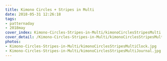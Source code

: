 ```yaml
---
title: Kimono Circles + Stripes in Multi
date: 2018-05-31 12:26:18
tags:
- patternaday
- 2018may
cover_index: Kimono-Circles-Stripes-in-Multi/kimonoCirclesStripesMulti.png
cover_detail: /Kimono-Circles-Stripes-in-Multi/kimonoCirclesStripesMultiDetail.png
photos:
- Kimono-Circles-Stripes-in-Multi/kimonoCirclesStripesMultiClock.jpg
- Kimono-Circles-Stripes-in-Multi/kimonoCirclesStripesMultiJournal.jpg
---
```


